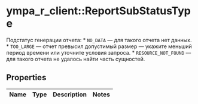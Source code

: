 # ympa_r_client::ReportSubStatusType

Подстатус генерации отчета: * `NO_DATA` — для такого отчета нет данных. * `TOO_LARGE` — отчет превысил допустимый размер — укажите меньший период времени или уточните условия запроса. * `RESOURCE_NOT_FOUND` — для такого отчета не удалось найти часть сущностей. 

## Properties
Name | Type | Description | Notes
------------ | ------------- | ------------- | -------------


